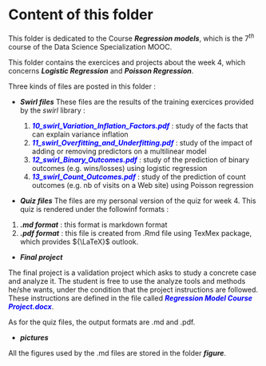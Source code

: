# Content of this folder
This folder is dedicated to the Course ***Regression models***, which is the ${7^{th}}$ course of the Data Science Specialization MOOC.

This folder contains the exercices and projects about the week 4, which concerns ***Logistic Regression*** and ***Poisson Regression***.

Three kinds of files are posted in  this folder :

 * ***Swirl files***
    These files are the results of the training exercices provided by the *swirl* library :
    1. <span style="color:blue">***10_swirl_Variation_Inflation_Factors.pdf***</span> : study of the facts that can explain variance inflation
    2. <span style="color:blue">***11_swirl_Overfitting_and_Underfitting.pdf***</span> : study of the impact of adding or removing predictors on a multilinear model
    3. <span style="color:blue">***12_swirl_Binary_Outcomes.pdf***</span> : study of the prediction of binary outcomes (e.g. wins/losses) using logistic regression
    4. <span style="color:blue">***13_swirl_Count_Outcomes.pdf***</span> : study of the prediction of count outcomes (e.g. nb of visits on a Web site) using Poisson regression
    
  * ***Quiz files***
 The files are my personal version of the quiz for week 4. This quiz is rendered under the followinf formats :
 1. ***.md format*** : this format is markdown format
 2. ***.pdf format*** : this file is created from .Rmd file using TexMex package, which provides ${\LaTeX}$ outlook.
 
   * ***Final project***
 
 The final project is a validation project which asks to study a concrete case and analyze it. The student is free to use the analyze tools and methods he/she wants, under the condition that the project instructions are followed. These instructions are defined in the file called <span style="color:blue">***Regression Model Course Project.docx***</span>. 
 
 As for the quiz files, the output formats are .md and .pdf. 
 
 * ***pictures***

All the figures used by the .md files are stored in the folder ***figure***.
